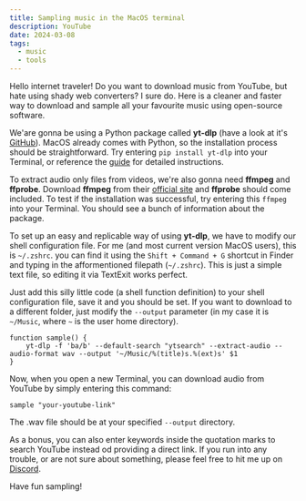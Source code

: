 ```yaml
---
title: Sampling music in the MacOS terminal
description: YouTube
date: 2024-03-08
tags:
  - music
  - tools
---
```


Hello internet traveler! Do you want to download music from YouTube, but hate using shady web converters? I sure do. Here is a cleaner and faster way to download and sample all your favourite music using open-source software.

We'are gonna be using a Python package called **yt-dlp** (have a look at it's [GitHub](https://github.com/yt-dlp/yt-dlp)). MacOS already comes with Python, so the installation process should be straightforward. Try entering `pip install yt-dlp` into your Terminal, or reference the [guide](https://github.com/yt-dlp/yt-dlp#installation) for detailed instructions.

To extract audio only files from videos, we're also gonna need **ffmpeg** and **ffprobe**. Download **ffmpeg** from their [official site](https://ffmpeg.org/download.html#build-mac) and **ffprobe** should come included. To test if the installation was successful, try entering this `ffmpeg` into your Terminal. You should see a bunch of information about the package.

To set up an easy and replicable way of using **yt-dlp**, we have to modify our shell configuration file. For me (and most current version MacOS users), this is `~/.zshrc`. you can find it using the `Shift + Command + G` shortcut in Finder and typing in the afformentioned filepath (`~/.zshrc`). This is just a simple text file, so editing it via TextExit works perfect.

Just add this silly little code (a shell function definition) to your shell configuration file, save it and you should be set. If you want to download to a different folder, just modify the `--output` parameter (in my case it is `~/Music`, where `~` is the user home directory).

```shell
function sample() {
    yt-dlp -f 'ba/b' --default-search "ytsearch" --extract-audio --audio-format wav --output '~/Music/%(title)s.%(ext)s' $1
}
```

Now, when you open a new Terminal, you can download audio from YouTube by simply entering this command:

```shell
sample "your-youtube-link"
```

The .wav file should be at your specified `--output` directory.

As a bonus, you can also enter keywords inside the quotation marks to search YouTube instead od providing a direct link. If you run into any trouble, or are not sure about something, please feel free to hit me up on [Discord](https://discordapp.com/users/147823743882756096).

Have fun sampling!

